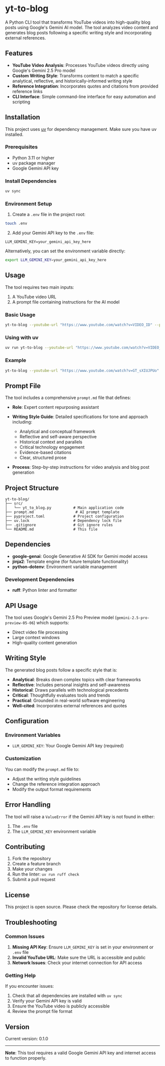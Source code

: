 # yt-to-blog

A Python CLI tool that transforms YouTube videos into high-quality blog posts using Google's Gemini AI model. The tool analyzes video content and generates blog posts following a specific writing style and incorporating external references.

## Features

- **YouTube Video Analysis**: Processes YouTube videos directly using Google's Gemini 2.5 Pro model
- **Custom Writing Style**: Transforms content to match a specific analytical, reflective, and historically-informed writing style
- **Reference Integration**: Incorporates quotes and citations from provided reference links
- **CLI Interface**: Simple command-line interface for easy automation and scripting

## Installation

This project uses [uv](https://github.com/astral-sh/uv) for dependency management. Make sure you have uv installed.

### Prerequisites

- Python 3.11 or higher
- uv package manager
- Google Gemini API key

### Install Dependencies

```bash
uv sync
```

### Environment Setup

1. Create a `.env` file in the project root:
```bash
touch .env
```

2. Add your Gemini API key to the `.env` file:
```
LLM_GEMINI_KEY=your_gemini_api_key_here
```

Alternatively, you can set the environment variable directly:
```bash
export LLM_GEMINI_KEY=your_gemini_api_key_here
```

## Usage

The tool requires two main inputs:
1. A YouTube video URL
2. A prompt file containing instructions for the AI model

### Basic Usage

```bash
yt-to-blog --youtube-url "https://www.youtube.com/watch?v=VIDEO_ID" --prompt-file prompt.md
```

### Using with uv

```bash
uv run yt-to-blog --youtube-url "https://www.youtube.com/watch?v=VIDEO_ID" --prompt-file prompt.md
```

### Example

```bash
yt-to-blog --youtube-url "https://www.youtube.com/watch?v=GT_sXIUJPUo" --prompt-file prompt.md > blog_post.md
```

## Prompt File

The tool includes a comprehensive `prompt.md` file that defines:

- **Role**: Expert content repurposing assistant
- **Writing Style Guide**: Detailed specifications for tone and approach including:
  - Analytical and conceptual framework
  - Reflective and self-aware perspective
  - Historical context and parallels
  - Critical technology engagement
  - Evidence-based citations
  - Clear, structured prose

- **Process**: Step-by-step instructions for video analysis and blog post generation

## Project Structure

```
yt-to-blog/
├── src/
│   └── yt_to_blog.py          # Main application code
├── prompt.md                   # AI prompt template
├── pyproject.toml             # Project configuration
├── uv.lock                    # Dependency lock file
├── .gitignore                 # Git ignore rules
└── README.md                  # This file
```

## Dependencies

- **google-genai**: Google Generative AI SDK for Gemini model access
- **jinja2**: Template engine (for future template functionality)
- **python-dotenv**: Environment variable management

### Development Dependencies

- **ruff**: Python linter and formatter

## API Usage

The tool uses Google's Gemini 2.5 Pro Preview model (`gemini-2.5-pro-preview-05-06`) which supports:
- Direct video file processing
- Large context windows
- High-quality content generation

## Writing Style

The generated blog posts follow a specific style that is:

- **Analytical**: Breaks down complex topics with clear frameworks
- **Reflective**: Includes personal insights and self-awareness
- **Historical**: Draws parallels with technological precedents
- **Critical**: Thoughtfully evaluates tools and trends
- **Practical**: Grounded in real-world software engineering
- **Well-cited**: Incorporates external references and quotes

## Configuration

### Environment Variables

- `LLM_GEMINI_KEY`: Your Google Gemini API key (required)

### Customization

You can modify the `prompt.md` file to:
- Adjust the writing style guidelines
- Change the reference integration approach
- Modify the output format requirements

## Error Handling

The tool will raise a `ValueError` if the Gemini API key is not found in either:
1. The `.env` file
2. The `LLM_GEMINI_KEY` environment variable

## Contributing

1. Fork the repository
2. Create a feature branch
3. Make your changes
4. Run the linter: `uv run ruff check`
5. Submit a pull request

## License

This project is open source. Please check the repository for license details.

## Troubleshooting

### Common Issues

1. **Missing API Key**: Ensure `LLM_GEMINI_KEY` is set in your environment or `.env` file
2. **Invalid YouTube URL**: Make sure the URL is accessible and public
3. **Network Issues**: Check your internet connection for API access

### Getting Help

If you encounter issues:
1. Check that all dependencies are installed with `uv sync`
2. Verify your Gemini API key is valid
3. Ensure the YouTube video is publicly accessible
4. Review the prompt file format

## Version

Current version: 0.1.0

---

**Note**: This tool requires a valid Google Gemini API key and internet access to function properly.

